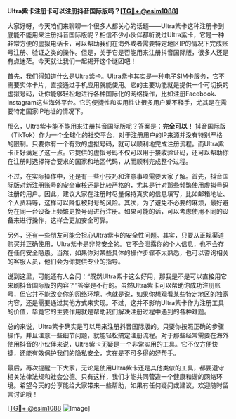 **Ultra紫卡注册卡可以注册抖音国际版吗？[[TG💪+ @esim1088](https://t.me/s/esim1088)]**

大家好呀，今天咱们来聊聊一个很多人都关心的话题——Ultra紫卡这种注册卡到底能不能用来注册抖音国际版呢？相信不少小伙伴都听说过Ultra紫卡，它是一种非常方便的虚拟电话卡，可以帮助我们在海外或者需要特定地区IP的情况下完成账号注册、验证之类的操作。但是，关于它是否能用来注册抖音国际版，很多人还是有点迷茫。今天就让我们一起揭开这个谜团吧！

首先，我们得知道什么是Ultra紫卡。Ultra紫卡其实是一种电子SIM卡服务，它不需要实体卡片，直接通过手机应用就能使用。它的主要功能就是提供一个可切换的虚拟号码，让你能够轻松地进行各种国际化的网络操作，比如注册Facebook、Instagram这些海外平台。它的便捷性和实用性让很多用户爱不释手，尤其是在需要特定国家IP地址的情况下。

那么，Ultra紫卡能不能用来注册抖音国际版呢？答案是：**完全可以！** 抖音国际版（TikTok）作为一个全球化的社交平台，对于注册用户的IP来源并没有特别严格的限制。只要你有一个有效的虚拟号码，就可以顺利地完成注册流程。而Ultra紫卡正好满足了这一点。它提供的虚拟号码不仅可以用于接收验证码，还可以帮助你在注册时选择符合要求的国家和地区代码，从而顺利完成整个过程。

不过，在实际操作中，还是有一些小技巧和注意事项需要大家了解。首先，抖音国际版对新注册账号的安全审核还是比较严格的，尤其是针对那些频繁使用虚拟号码注册的用户。因此，建议大家在注册时尽量保持真实的信息填写，比如邮箱地址、个人资料等，这样可以降低被封号的风险。其次，为了避免不必要的麻烦，最好避免在同一台设备上频繁更换号码进行注册。如果可能的话，可以考虑使用不同的设备来进行操作，这样会更加安全可靠。

另外，还有一些朋友可能会担心Ultra紫卡的安全性问题。其实，只要从正规渠道购买并正确使用，Ultra紫卡是非常安全的。它不会泄露你的个人信息，也不会存在任何安全隐患。当然，如果你对某些具体的操作步骤不太熟悉，也可以咨询相关的客服人员，他们会为你提供专业的指导。

说到这里，可能还有人会问：“既然Ultra紫卡这么好用，那我是不是可以直接用它来刷抖音国际版的内容？”答案是不行的。虽然Ultra紫卡可以帮助你成功注册账号，但它并不能改变你的网络环境。也就是说，如果你想观看某些特定地区的独家内容，还是需要通过其他方式来实现。不过，这并不影响Ultra紫卡作为注册工具的价值，毕竟它的主要作用就是帮助我们解决注册过程中遇到的各种难题。

总的来说，Ultra紫卡确实是可以用来注册抖音国际版的。只要你按照正确的步骤操作，并且注意一些细节问题，就能轻松搞定注册流程。对于那些经常需要在海外使用抖音的小伙伴来说，Ultra紫卡无疑是一个非常实用的工具。它不仅方便快捷，还能有效保护我们的隐私安全，实在是不可多得的好帮手。

最后，再次提醒一下大家，无论是使用Ultra紫卡还是其他类似的工具，都要遵守相关法律法规和社会公德。只有这样，我们才能共同营造一个健康和谐的网络环境。希望今天的分享能给大家带来一些帮助，如果有任何疑问或建议，欢迎随时留言讨论哦！

[[TG💪+ @esim1088](https://t.me/s/esim1088) ![Image](https://i.postimg.cc/4NQfJmqS/Snipaste-2025-05-13-00-14-12.png)]